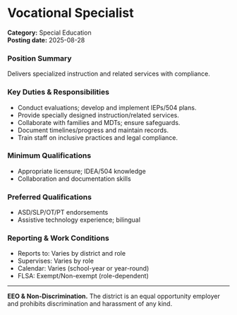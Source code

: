 # Vocational Specialist

**Category:** Special Education  
**Posting date:** 2025-08-28

### Position Summary

Delivers specialized instruction and related services with compliance.

### Key Duties & Responsibilities
- Conduct evaluations; develop and implement IEPs/504 plans.
- Provide specially designed instruction/related services.
- Collaborate with families and MDTs; ensure safeguards.
- Document timelines/progress and maintain records.
- Train staff on inclusive practices and legal compliance.

### Minimum Qualifications
- Appropriate licensure; IDEA/504 knowledge
- Collaboration and documentation skills

### Preferred Qualifications
- ASD/SLP/OT/PT endorsements
- Assistive technology experience; bilingual

### Reporting & Work Conditions
- Reports to: Varies by district and role
- Supervises: Varies by role
- Calendar: Varies (school-year or year-round)
- FLSA: Exempt/Non-exempt (role-dependent)

---
**EEO & Non-Discrimination.** The district is an equal opportunity employer and prohibits discrimination and harassment of any kind.
